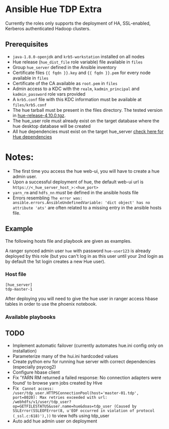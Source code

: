 # Ansible Hue TDP Extra

Currently the roles only supports the deployment of HA, SSL-enabled, Kerberos authenticated Hadoop clusters.

## Prerequisites

- `java-1.8.0-openjdk` and `krb5-workstation` installed on all nodes
- Hue release (`hue_dist_file` role variable) file available in `files`
- Group `hue_server` defined in the Ansible inventory
- Certificate files `{{ fqdn }}.key` and `{{ fqdn }}.pem` for every node available in `files`
- Certificate of the CA available as `root.pem` in `files`
- Admin access to a KDC with the `realm`, `kadmin_principal` and `kadmin_password` role vars provided
- A `krb5.conf` file with this KDC information must be available at `files/krb5.conf`
- The hue tarball must be present in the files directory. The tested version in [hue-release-4.10.0.tgz](https://github.com/TOSIT-IO/hue/releases/tag/release-4.10.0).
- The hue_user role must already exist on the target database where the hue desktop database will be created
- All hue dependencies must exist on the target hue_server [check here for Hue dependencies](https://docs.gethue.com/administrator/installation/dependencies/)

# Notes:
- The first time you access the hue web-ui, you will have to create a hue admin user.
- Upon a successful deployment of hue, the default web-ui url is `https://<_hue_server_host_>:<hue_port>`
- `yarn_rm` and `hdfs_nn` *must* be defined in the ansible hosts file
- Errors resembling `The error was: ansible.errors.AnsibleUndefinedVariable: 'dict object' has no attribute 'ats'` are often related to a missing entry in the ansible hosts file.

## Example

The following hosts file and playbook are given as examples.

A ranger synced admin user `hue` with password `hue-user123` is already deployed by this role (but you can't log in as this user until your 2nd login as by default the 1st login creates a new Hue user).

### Host file

```
[hue_server]
tdp-master-1
```

After deploying you will need to give the hue user in ranger access hbase tables in order to use the phoenix notebook.

### Available playbooks

## TODO

- Implement automatic failover (currently automates hue.ini config only on installation)
- Parameterize many of the hui.ini hardcoded values
- Create python env for running hue server with correct dependencies (especially psycog2)
- Configure hbase client
- Fix 'YARN RM returned a failed response: No connection adapters were found' to browse yarn jobs created by Hive
- Fix ` Cannot access: /user/tdp_user.HTTPSConnectionPool(host='master-01.tdp', port=8020): Max retries exceeded with url: /webhdfs/v1/user/tdp_user?op=GETFILESTATUS&user.name=hue&doas=tdp_user (Caused by SSLError(SSLEOFError(8, u'EOF occurred in violation of protocol (_ssl.c:618)'),))` to view hdfs using tdp_user
- Auto add hue admin user on deployment
